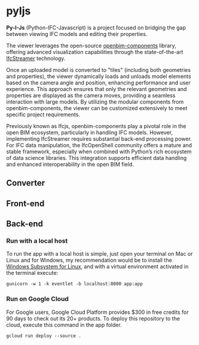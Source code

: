 # pyIjs

**Py-I-Js** (Python-IFC-Javascript) is a project focused on bridging the gap between viewing IFC models and editing their properties.

The viewer leverages the open-source [openbim-components](https://github.com/ThatOpen/engine_components) library, offering advanced visualization capabilities through the state-of-the-art [IfcStreamer](https://docs.thatopen.com/Tutorials/Components/Front/IfcStreamer) technology.

Once an uploaded model is converted to "tiles" (including both geometries and properties), the viewer dynamically loads and unloads model elements based on the camera angle and position, enhancing performance and user experience. This approach ensures that only the relevant geometries and properties are displayed as the camera moves, providing a seamless interaction with large models. By utilizing the modular components from openbim-components, the viewer can be customized extensively to meet specific project requirements.

Previously known as Ifcjs, openbim-components play a pivotal role in the open BIM ecosystem, particularly in handling IFC models. However, implementing IfcStreamer requires substantial back-end processing power. For IFC data manipulation, the IfcOpenShell community offers a mature and stable framework, especially when combined with Python’s rich ecosystem of data science libraries. This integration supports efficient data handling and enhanced interoperability in the open BIM field.

## Converter


## Front-end

## Back-end

### Run with a local host

To run the app with a local host is simple, just open your terminal on Mac or Linux and for Windows, my recommendation would be to install the [Windows Subsystem for Linux](https://learn.microsoft.com/en-us/windows/wsl/install), and with a virtual environment activated in the terminal execute:

`gunicorn -w 1 -k eventlet -b localhost:8000 app:app`

### Run on Google Cloud

For Google users, Google Cloud Platform provides $300 in free credits for 90 days to check out its 20+ products. To deploy this repository to the cloud, execute this command in the app folder.

```gcloud run deploy --source .```